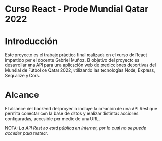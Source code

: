 # Curso React - Prode Mundial Qatar 2022

# Introducción
Este proyecto es el trabajo práctico final realizada en el curso de React impartido por el docente Gabriel Muñoz. 
El objetivo del proyecto es desarrollar una API para una aplicación web de predicciones deportivas del Mundial de Fútbol de Qatar 2022, utilizando las tecnologías Node, Express, Sequalize y Cors. 

# Alcance
El alcance del backend del proyecto incluye la creación de una API Rest que permita conectar con la base de datos y realizar distintas acciones configuradas, accesible por medio de una URL.

NOTA: _La API Rest no está pública en internet, por lo cual no se puede acceder para testear._
